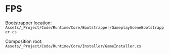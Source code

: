 # FPS
 Bootstrapper location: 
```Assets/_Project/Code/Runtime/Core/Bootstrapper/GameplaySceneBootstrapper.cs```

Composition root:
```Assets/_Project/Code/Runtime/Core/Installer/GameInstaller.cs ```
